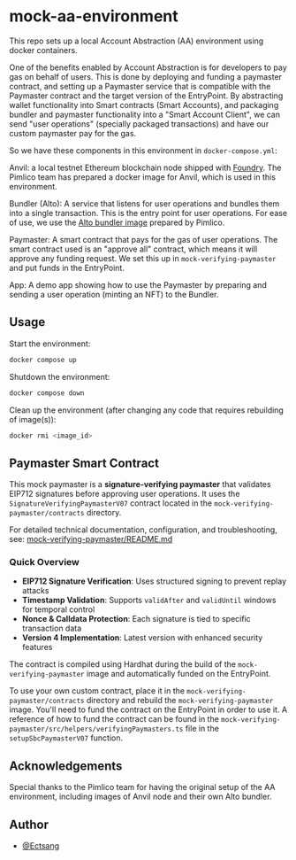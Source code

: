 # mock-aa-environment

This repo sets up a local Account Abstraction (AA) environment using docker containers.

One of the benefits enabled by Account Abstraction is for developers to pay gas on behalf of users. This is done by deploying and funding a paymaster contract, and setting up a Paymaster service that is compatible with the Paymaster contract and the target version of the EntryPoint. By abstracting wallet functionality into Smart contracts (Smart Accounts), and packaging bundler and paymaster functionality into a "Smart Account Client", we can send "user operations" (specially packaged transactions) and have our custom paymaster pay for the gas.

So we have these components in this environment in `docker-compose.yml`:

Anvil: a local testnet Ethereum blockchain node shipped with [Foundry](https://book.getfoundry.sh/anvil/). The Pimlico team has prepared a docker image for Anvil, which is used in this environment.

Bundler (Alto): A service that listens for user operations and bundles them into a single transaction. This is the entry point for user operations. For ease of use, we use the [Alto bundler image](ghcr.io/pimlicolabs/mock-alto-bundler:main) prepared by Pimlico.

Paymaster: A smart contract that pays for the gas of user operations. The smart contract used is an "approve all" contract, which means it will approve any funding request. We set this up in `mock-verifying-paymaster` and put funds in the EntryPoint.

App: A demo app showing how to use the Paymaster by preparing and sending a user operation (minting an NFT) to the Bundler.

## Usage

Start the environment:

```bash
docker compose up
```

Shutdown the environment:

```bash
docker compose down
```

Clean up the environment (after changing any code that requires rebuilding of image(s)):

```bash
docker rmi <image_id>
```

## Paymaster Smart Contract

This mock paymaster is a **signature-verifying paymaster** that validates EIP712 signatures before approving user operations. It uses the `SignatureVerifyingPaymasterV07` contract located in the `mock-verifying-paymaster/contracts` directory.

For detailed technical documentation, configuration, and troubleshooting, see: [mock-verifying-paymaster/README.md](mock-verifying-paymaster/README.md)

### Quick Overview

- **EIP712 Signature Verification**: Uses structured signing to prevent replay attacks
- **Timestamp Validation**: Supports `validAfter` and `validUntil` windows for temporal control
- **Nonce & Calldata Protection**: Each signature is tied to specific transaction data
- **Version 4 Implementation**: Latest version with enhanced security features

The contract is compiled using Hardhat during the build of the `mock-verifying-paymaster` image and automatically funded on the EntryPoint.

To use your own custom contract, place it in the `mock-verifying-paymaster/contracts` directory and rebuild the `mock-verifying-paymaster` image. You'll need to fund the contract on the EntryPoint in order to use it. A reference of how to fund the contract can be found in the `mock-verifying-paymaster/src/helpers/verifyingPaymasters.ts` file in the `setupSbcPaymasterV07` function.

## Acknowledgements

Special thanks to the Pimlico team for having the original setup of the AA environment, including images of Anvil node and their own Alto bundler.

## Author

- [@Ectsang](https://www.github.com/Ectsang)
